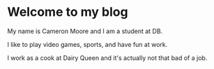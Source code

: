 # Welcome to my blog

My name is Cameron Moore and I am a student at DB.

I like to play video games, sports, and have fun at work. 

I work as a cook at Dairy Queen and it's actually not that bad of a job.

